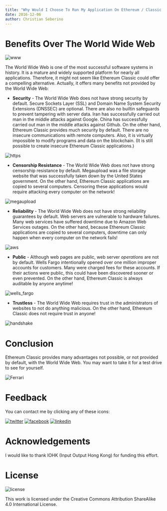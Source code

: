 ```yaml
---
title: "Why Would I Choose To Run My Application On Ethereum / Classic Instead Of The World Wide Web?"
date: 2016-12-06
author: Christian Seberino
---
```


# Benefits Over The World Wide Web

![www](./6f50bb0706.jpg)

The World Wide Web is one of the most successful software systems in history.  It is a mature and widely supported platform for nearly all applications.  Therefore, it might not seem like Ethereum Classic could offer a compelling alternative.  Actually, it offers many benefits not provided by the World Wide Web:

* **Security** - The World Wide Web does not have strong security by default.  Secure Sockets Layer (SSL) and Domain Name System Security Extensions (DNSSEC) are optional.  There are also no builtin safeguards to prevent tampering with server data.  Iran has successfully carried out man in the middle attacks against Google.  China has successfully carried out man in the middle attacks against Github.  On the other hand, Ethereum Classic provides much security by default.  There are no insecure communications with remote computers.  Also, it is virtually impossible to modify programs and data on the blockchain.  (It is still possible to create insecure Ethereum Classic applications.)

![https](./6f5239dcce.jpg)

* **Censorship Resistance** - The World Wide Web does not have strong censorship resistance by default.  Megaupload was a file storage website that was successfully taken down by the United States government.    On the other hand, Ethereum Classic applications are copied to several computers.   Censoring these applications would require attacking every computer on the network!

![megaupload](./6f52f0484f.jpg)

* **Reliability** - The World Wide Web does not have strong reliability guarantees by default.  Web servers are vulnerable to hardware failures.  Many web services have suffered downtime due to Amazon Web Services outages.  On the other hand, because Ethereum Classic applications are copied to several computers, downtime can only happen when every computer on the network fails!

![aws](./6f4fef187e.png)

* **Public** - Although web pages are public, web server *operations* are not by default.  Wells Fargo intentionally opened over one million improper accounts for customers.  Many were charged fees for these accounts.  If their actions were public, this could have been discovered sooner or even prevented.  On the other hand, Ethereum Classic is always auditable by anyone anytime!

![wells_fargo](./6f4efacc09.jpg)

* **Trustless** - The World Wide Web requires trust in the administrators of websites to not do anything malicious.  On the other hand, Ethereum Classic does not require trust in anyone!

![handshake](./6f538e8865.jpg)

# Conclusion

Ethereum Classic provides many advantages not possible, or not provided by default, with the World Wide Web.  You may want to take it for a test drive to see for yourself.

![Ferrari](./8e8a026334.jpg)

# Feedback

You can contact me by clicking any of these icons:

[![twitter](./fcbc8685c1.png)](https://twitter.com/chris_seberino) [![facebook](./fcbc627df9.png)](https://www.facebook.com/cseberino) [![linkedin](./fcbcf09c9e.png)](https://www.linkedin.com/in/christian-seberino-776897110)

# Acknowledgements

I would like to thank IOHK (Input Output Hong Kong) for funding this effort.

# License

![license](./88x31.png)

This work is licensed under the Creative Commons Attribution ShareAlike 4.0 International License.
